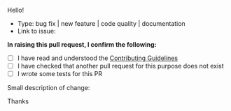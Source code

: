 Hello!

* Type: bug fix | new feature | code quality | documentation
* Link to issue:

**In raising this pull request, I confirm the following:**

- [ ] I have read and understood the [Contributing Guidelines](https://github.com/phalcon/cphalcon/blob/master/CONTRIBUTING.md)
- [ ] I have checked that another pull request for this purpose does not exist
- [ ] I wrote some tests for this PR

Small description of change:

Thanks

